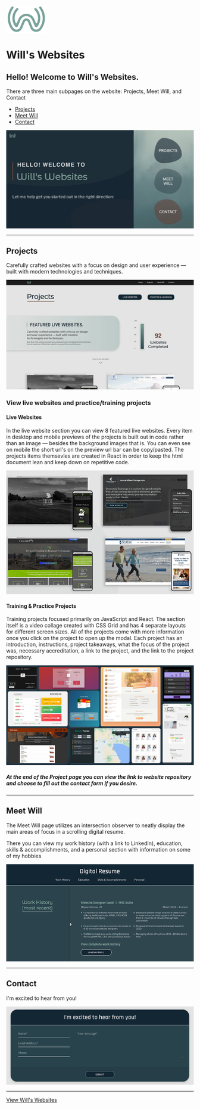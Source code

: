 ![Will's Websites Logo Preview](./src/img/readme-preview/main-logo-preview.png)
# Will's Websites
## Hello! Welcome to Will's Websites. 

There are three main subpages on the website: Projects, Meet Will, and Contact
- [Projects](#projects)
- [Meet Will](#meet-will)
- [Contact](#contact)

![Will's Websites Home Page Preview](./src/img/social/home.jpg)

***
## Projects

Carefully crafted websites with a focus on design and user experience — built with modern technologies and techniques.

![Projects Page Preview](./src/img/readme-preview/projects-page-preview.png)


### View live websites and practice/training projects
#### Live Websites

In the live website section you can view 8 featured live websites. Every item in desktop and mobile previews of the projects is built out in code rather than an image — besides the background images that is. You can even see on mobile the short url's on the preview url bar can be copy/pasted. The projects items themsevles are created in React in order to keep the html document lean and keep down on repetitive code.

![Live Websites Preview](./src/img/readme-preview/live-websites-preview.png)

#### Training & Practice Projects

Training projects focused primarily on JavaScript and React. The section itself is a video collage created with CSS Grid and has 4 separate layouts for different screen sizes. All of the projects come with more information once you click on the project to open up the modal. Each project has an introduction, instructions, project takeaways, what the focus of the project was, necessary accreditation, a link to the project, and the link to the project repository.

![Training Projects Preview](./src/img/readme-preview/training-projects-preview.png)

##### At the end of the Project page you can view the link to website repository and choose to fill out the contact form if you desire.

***
## Meet Will

The Meet Will page utilizes an intersection observer to neatly display the main areas of focus in a scrolling digital resume.

There you can view my work history (with a link to LinkedIn), education, skills & accomplishments, and a personal section with information on some of my hobbies

![Meet Will Page Preview](./src/img/readme-preview/meet-will-preview.png)

***
## Contact

I'm excited to hear from you!

![Contact Page Preview](./src/img/readme-preview/contact-preview.png)

***
[View Will's Websites](https://www.willswebsitesdesign.com)
